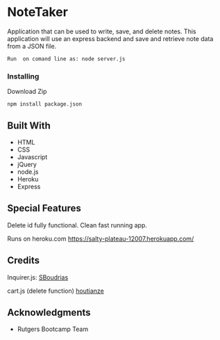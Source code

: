 # NoteTaker


Application that can be used to write, save, and delete notes. This application will use an express backend and save and retrieve note data from a JSON file.

```
Run  on comand line as: node server.js

```

### Installing
Download Zip  
 
```
npm install package.json

```

## Built With
* HTML
* CSS
* Javascript
* jQuery
* node.js
* Heroku
* Express

 
## Special Features
Delete id fully functional. Clean fast running app.

Runs on heroku.com https://salty-plateau-12007.herokuapp.com/




## Credits
Inquirer.js:  <a href="https://github.com/SBoudrias/Inquirer.js" target="_blank">SBoudrias</a>

cart.js (delete function)     <a href="https://gist.github.com/houtianze/e624d5588988f85e09bc2874c4cea255" target="_blank">houtianze</a>

 
## Acknowledgments

* Rutgers Bootcamp Team





